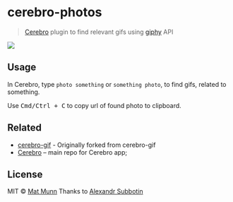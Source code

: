 # cerebro-photos

> [Cerebro](http://www.cerebroapp.com) plugin to find relevant gifs using [giphy](http://giphy.com/) API

![](screenshot.gif)

## Usage

In Cerebro, type `photo something` or `something photo`, to find gifs, related to something.

Use <kbd>Cmd/Ctrl + C</kbd> to copy url of found photo to clipboard.

## Related

- [cerebro-gif](https://github.com/KELiON/cerebro-gif) - Originally forked from cerebro-gif
- [Cerebro](http://github.com/KELiON/cerebro) – main repo for Cerebro app;

## License

MIT © [Mat Munn](https://matmunn.me)
Thanks to [Alexandr Subbotin](http://asubbotin.ru)
